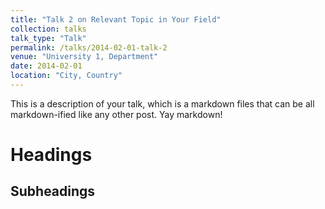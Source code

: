 ```yaml
---
title: "Talk 2 on Relevant Topic in Your Field"
collection: talks
talk_type: "Talk"
permalink: /talks/2014-02-01-talk-2
venue: "University 1, Department"
date: 2014-02-01
location: "City, Country"
---
```


This is a description of your talk, which is a markdown files that can be all markdown-ified like any other post. Yay markdown!

Headings
======

Subheadings
------